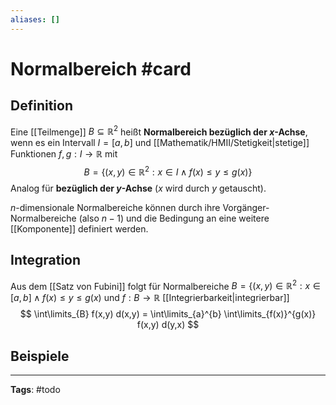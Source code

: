```yaml
---
aliases: []
---
```


# Normalbereich #card
## Definition
Eine [[Teilmenge]] $B \subseteq \mathbb{R}^{2}$ heißt **Normalbereich bezüglich der $x$-Achse**, wenn es ein Intervall $I=[a,b]$ und [[Mathematik/HMII/Stetigkeit|stetige]] Funktionen $f,g: I \to \mathbb{R}$ mit
$$
B=\{(x,y) \in \mathbb{R}^{2}: x \in I \land f(x)\leq y \leq g(x)\}
$$
Analog für **bezüglich der $y$-Achse** ($x$ wird durch $y$ getauscht).

$n$-dimensionale Normalbereiche können durch ihre Vorgänger-Normalbereiche (also $n-1$) und die Bedingung an eine weitere [[Komponente]] definiert werden.

## Integration
Aus dem [[Satz von Fubini]] folgt für Normalbereiche $B = \{(x,y) \in \mathbb{R}^{2}: x \in [a,b] \land f(x) \leq y \leq g(x)$ und $f: B \to \mathbb{R}$ [[Integrierbarkeit|integrierbar]]
$$
\int\limits_{B} f(x,y) d(x,y) = \int\limits_{a}^{b} \int\limits_{f(x)}^{g(x)} f(x,y) d(y,x)
$$

## Beispiele



---
**Tags**: #todo 